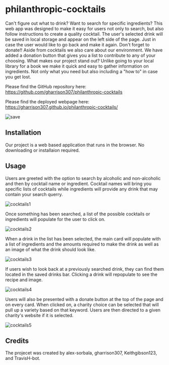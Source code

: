 # philanthropic-cocktails

Can't figure out what to drink? Want to search for specific ingredients? This web app was designed to make it easy for users not only to search, but also follow instructions to create a quality cocktail. The user's selected drink will be saved in local storage and appear on the left side of the page. Just in case the user would like to go back and make it again. Don't forget to donate!! Aside from cocktails we also care about our environment. We have added a donation button that gives you a list to contribute to any of your choosing. What makes our project stand out? Unlike going to your local library for a book we make it quick and easy to gather information on ingredients. Not only what you need but also including a "how to" in case you get lost.

Please find the GitHub repository here: https://github.com/gharrison307/philanthropic-cocktails

Please find the deployed webpage here: https://gharrison307.github.io/philanthropic-cocktails/

![save](https://user-images.githubusercontent.com/123913103/221716396-69cf93f9-7410-483c-959b-ba89d2e95f43.PNG)

## Installation

Our project is a web based application that runs in the browser. No downloading or installaion required. 

## Usage

Users are greeted with the option to search by alcoholic and non-alcoholic and then by cocktail name or ingredient. Cocktail names will bring you specific lists of cocktails while ingredients will provide any drink that may contain your search querry.

![cocktails1](https://user-images.githubusercontent.com/79767820/221759942-5da964de-d992-4c41-b984-f3f40fe7ffa2.png)

Once something has been searched, a list of the possible cocktails or ingredients will populate for the user to click on.

![cocktails2](https://user-images.githubusercontent.com/79767820/221760009-df66bd75-6501-45f7-ac59-5a1e36a8a52c.png)

When a drink in the list has been selected, the main card will populate with a list of ingredients and the amounts required to make the drink as well as an image of what the drink should look like.

![cocktails3](https://user-images.githubusercontent.com/79767820/221760041-e6dccc9a-5ba7-4201-bf3b-1f1e343e34da.png)

If users wish to look back at a previously searched drink, they can find them located in the saved drinks bar. Clicking a drink will repopulate to see the recipe and image.

![cocktails4](https://user-images.githubusercontent.com/79767820/221760059-ff410920-9b3e-4d05-b18d-d537d5f128ce.png)

Users will also be presented with a donate button at the top of the page and on every card. When clicked on, a charity choice can be selected that will pull up a variety based on that keyword. Users are then directed to a given charity's website if it is selected.

![cocktails5](https://user-images.githubusercontent.com/79767820/221760078-0e7e3e7d-ef9b-4465-a17e-d5bfadd56e60.png)




## Credits
The projecet was created by alex-sorbala, gharrison307, Keithgibson123, and TravisH-bot. 
